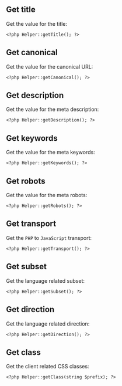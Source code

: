 Get title
---------

Get the value for the title:

```
<?php Helper::getTitle(); ?>
```


Get canonical
-------------

Get the value for the canonical URL:

```
<?php Helper::getCanonical(); ?>
```


Get description
---------------

Get the value for the meta description:

```
<?php Helper::getDescription(); ?>
```


Get keywords
------------

Get the value for the meta keywords:

```
<?php Helper::getKeywords(); ?>
```


Get robots
----------

Get the value for the meta robots:

```
<?php Helper::getRobots(); ?>
```


Get transport
-------------

Get the `PHP` to `JavaScript` transport:

```
<?php Helper::getTransport(); ?>
```


Get subset
----------

Get the language related subset:

```
<?php Helper::getSubset(); ?>
```


Get direction
-------------

Get the language related direction:

```
<?php Helper::getDirection(); ?>
```


Get class
---------

Get the client related CSS classes:

```
<?php Helper::getClass(string $prefix); ?>
```